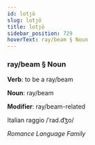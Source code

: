 ```yaml
---
id: lotȷö
slug: lotȷö
title: lotȷö
sidebar_position: 729
hoverText: ray/beam § Noun
---
```


### ray/beam § Noun

**Verb**: to be a ray/beam

**Noun**: ray/beam

**Modifier**: ray/beam-related

Italian raggio /ˈrad.d͡ʒo/

*Romance Language Family*